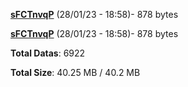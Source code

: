 [**sFCTnvqP**](/data/sFCTnvqP.txt) (28/01/23 - 18:58)- 878 bytes

[**sFCTnvqP**](/data/sFCTnvqP.txt) (28/01/23 - 18:58)- 878 bytes

**Total Datas**: 6922

**Total Size**: 40.25 MB / 40.2 MB